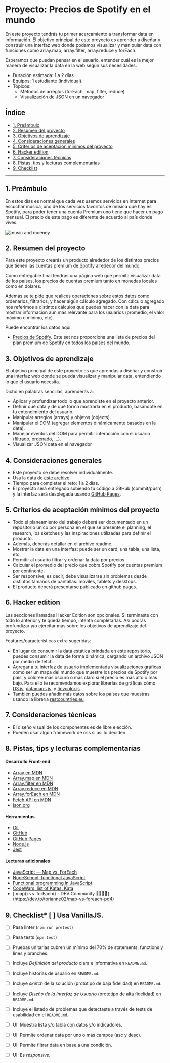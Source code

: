 # Proyecto: Precios de Spotify en el mundo

En este proyecto tendrás tu primer acercamiento a transformar data en información. El objetivo principal de este proyecto es aprender a diseñar y construir una interfaz web donde podamos visualizar y manipular data con funciones como array.map, array.filter, array.reduce y forEach.

Esperamos que puedan pensar en el usuario, entender cuál es la mejor manera de visualizar la data en la web según sus necesidades.

- Duración estimada: 1 a 2 días
- Equipos: 1 estudiante (individual).
- Tópicos:
  - Métodos de arreglos (forEach, map, filter, reduce)
  - Visualización de JSON en un navegador

## Índice
* [1. Preámbulo](#1-preámbulo)
* [2. Resumen del proyecto](#2-resumen-del-proyecto)
* [3. Objetivos de aprendizaje](#3-objetivos-de-aprendizaje)
* [4. Consideraciones generales](#4-consideraciones-generales)
* [5. Criterios de aceptación mínimos del proyecto](#5-criterios-de-aceptación-mínimos-del-proyecto)
* [6. Hacker edition](#6-hacker-edition)
* [7. Consideraciones técnicas](#7-consideraciones-técnicas)
* [8. Pistas, tips y lecturas complementarias](#8-pistas-tips-y-lecturas-complementarias)
* [9. Checklist](#9-checklist)

***

## 1. Preámbulo

En estos días es normal que cada vez usemos servicios en internet para escuchar música, uno de los servicios favoritos de música que hay es Spotify, para poder tener una cuenta Premium uno tiene que hacer un pago mensual. El precio de este pago es diferente de acuerdo al país donde vives.

![music and moeney](https://media.giphy.com/media/JYFqacjzw57DW/giphy.gif)

 
## 2. Resumen del proyecto

Para este proyecto crearás un producto alrededor de los distintos precios que tienen las cuentas premium de Spotify alrededor del mundo.

Como entregable final tendrás una página web que permita visualizar data de los países, los precios de cuentas premium tanto en monedas locales como en dólares. 

Además se te pide que realices operaciones sobre estos datos como ordenarlos, filtrarlos, y hacer algún cálculo agregado. Con cálculo agregado nos referimos a distintos cálculos que puedes hacer con la data para mostrar información aún más relevante para los usuarios (promedio, el valor máximo o mínimo, etc).

Puede encontrar los datos aquí:

* [Precios de Spotify](https://github.com/matiassingers/spotify-pricing/blob/master/data/countries.json). Este set nos proporciona una lista de precios del plan premium de Spotify en todos los países del mundo.

## 3. Objetivos de aprendizaje

El objetivo principal de este proyecto es que aprendas a diseñar y construir una interfaz web donde se pueda visualizar y manipular data, entendiendo lo que el usuario necesita.

Dicho en palabras sencillas, aprenderás a:
* Aplicar y profundizar todo lo que aprendiste en el proyecto anterior.
* Definir qué data y de qué forma mostrarla en el producto, basándote en tu entendimiento del usuario.
* Manipular arreglos (arrays) y objetos (objects).
* Manipular el DOM (agregar elementos dinámicamente basados en la data).
* Manejar eventos del DOM para permitir interacción con el usuario (filtrado, ordenado, ...).
* Visualizar JSON data en el navegador

## 4. Consideraciones generales

* Este proyecto se debe resolver individualmente.
* Usa la data de [este archivo](https://github.com/matiassingers/spotify-pricing/blob/master/data/countries.json)
* Tiempo para completar el reto: 1 a 2 días.
* El proyecto será entregado subiendo tu código a GitHub (commit/push) y la interfaz será desplegada usando [GitHub Pages](https://pages.github.com/).

## 5. Criterios de aceptación mínimos del proyecto

* Todo el planeamiento del trabajo deberá ser documentado en un repositorio único por persona en el que se presente el planning, el research, los sketches y las inspiraciones utilizadas para definir el producto.
* Además, deberás detallar en el archivo readme.
* Mostrar la data en una interfaz: puede ser un card, una tabla, una lista, etc.
* Permitir al usuario filtrar y ordenar la data por precios
* Calcular el promedio del precio que cobra Spotify por cuentas premium por continente.
* Ser responsive, es decir, debe visualizarse sin problemas desde distintos tamaños de pantallas: móviles, tablets y desktops.
* El producto deberá presentarse publicado en github pages.
## 6. Hacker edition
Las secciones llamadas Hacker Edition son opcionales. Si terminaste con todo lo anterior y te queda tiempo, intenta completarlas. Así podrás profundizar y/o ejercitar más sobre los objetivos de aprendizaje del proyecto.

Features/características extra sugeridas:

* En lugar de consumir la data estática brindada en este repositorio, puedes consumir la data de forma dinámica, cargando un archivo JSON por medio de fetch.
* Agregar a tu interfaz de usuario implementada visualizaciones gráficas como ser un mapa del mundo que muestre los precios de Spotify por país, y coloree más oscuro o más claro si el precio es más alto o más bajo. Para ello te recomendamos explorar librerías de gráficas cómo [D3.js](http://d3js.org/), [datamaps.js](http://datamaps.github.io/), y [tinycolor.js](http://bgrins.github.io/TinyColor/)
* También puedes añadir más datos sobre los países que muestras usando la librería [restcountries.eu](restcountries.eu)
## 7. Consideraciones técnicas
* El diseño visual de los componentes es de libre elección.
* Pueden usar algún framework de css si así lo deciden.
## 8. Pistas, tips y lecturas complementarias

#### Desarrollo Front-end
* [Array en MDN](https://developer.mozilla.org/es/docs/Web/JavaScript/Referencia/Objetos_globales/Array)
* [Array.map en MDN](https://developer.mozilla.org/es/docs/Web/JavaScript/Referencia/Objetos_globales/Array/map)
* [Array.filter en MDN](https://developer.mozilla.org/es/docs/Web/JavaScript/Referencia/Objetos_globales/Array/filter)
* [Array.reduce en MDN](https://developer.mozilla.org/es/docs/Web/JavaScript/Referencia/Objetos_globales/Array/reduce)
* [Array.forEach en MDN](https://developer.mozilla.org/es/docs/Web/JavaScript/Referencia/Objetos_globales/Array/forEach)
* [Fetch API en MDN](https://developer.mozilla.org/en-US/docs/Web/API/Fetch_API)
* [json.org](https://json.org/json-es.html)

#### Herramientas
* [Git](https://git-scm.com/)
* [GitHub](https://github.com/)
* [GitHub Pages](https://pages.github.com/)
* [Node.js](https://nodejs.org/)
* [Jest](https://jestjs.io/)

#### Lecturas adicionales
* [JavaScript — Map vs. ForEach](https://codeburst.io/javascript-map-vs-foreach-f38111822c0f)
* [NodeSchool, functional JavaScript](https://github.com/timoxley/functional-javascript-workshop)
* [Functional programming in JavaScript](https://www.youtube.com/playlist?list=PL0zVEGEvSaeEd9hlmCXrk5yUyqUag-n84)
* [CodeWars, list of Katas: Kata](https://www.codewars.com/kata/search/my-languages?q=&tags=Arrays&beta=false&order_by=rank_id+asc)
* [.map() vs .forEach() - DEV Community 👩‍💻👨‍💻] (https://dev.to/torianne02/map-vs-foreach-pd4)

## 9. Checklist* [ ] Usa VanillaJS.
* [ ] Pasa linter (`npm run pretest`)
* [ ] Pasa tests (`npm test`)
* [ ] Pruebas unitarias cubren un mínimo del 70% de statements, functions y
  lines y branches.
* [ ] Incluye _Definición del producto_ clara e informativa en `README.md`.
* [ ] Incluye historias de usuario en `README.md`.
* [ ] Incluye _sketch_ de la solución (prototipo de baja fidelidad) en
  `README.md`.
* [ ] Incluye _Diseño de la Interfaz de Usuario_ (prototipo de alta fidelidad)
  en `README.md`.
* [ ] Incluye el listado de problemas que detectaste a través de tests de
  usabilidad en el `README.md`.
* [ ] UI: Muestra lista y/o tabla con datos y/o indicadores.
* [ ] UI: Permite ordenar data por uno o más campos (asc y desc).
* [ ] UI: Permite filtrar data en base a una condición.
* [ ] UI: Es _responsive_.

